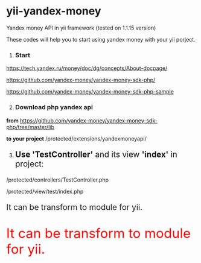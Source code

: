# yii-yandex-money
Yandex money API in yii framework (tested on 1.1.15 version)

These codes will help you to start using yandex money with your yii porject.


1. <h3>Start</h3>
  https://tech.yandex.ru/money/doc/dg/concepts/About-docpage/ 

  https://github.com/yandex-money/yandex-money-sdk-php/ 

  https://github.com/yandex-money/yandex-money-sdk-php-sample 
 
2. <h3>Download php yandex api</h3>
  <b>from</b> https://github.com/yandex-money/yandex-money-sdk-php/tree/master/lib
  
 <b>to your project</b>  /protected/extensions/yandexmoneyapi/

3. <p style="font-size:1.5em;"><b>Use 'TestController'</b> and its view <b>'index'</b> in project:</p>

  /protected/controllers/TestController.php

  /protected/view/test/index.php


<p style="font-size:1.5em;">It can be transform to module for yii.</p>
<p style="font-size:2.5em; color:red;">It can be transform to module for yii.</p>
